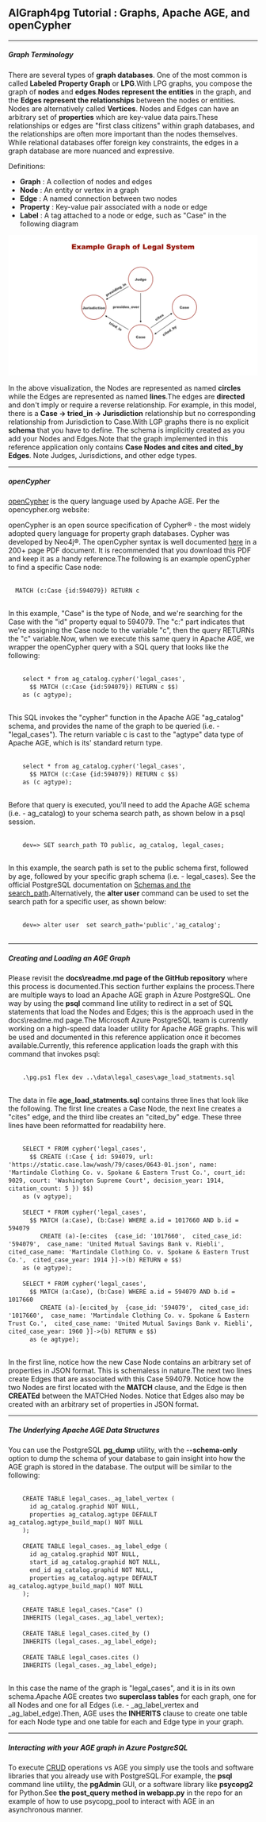 
## AIGraph4pg Tutorial : Graphs, Apache AGE, and openCypher

---

##### Graph Terminology

There are several types of **graph databases**.
One of the most common is called **Labeled Property Graph** or
**LPG**.With LPG graphs, you compose the graph of **nodes** and **edges**.**Nodes represent the entities** in the graph, and the
**Edges represent the relationships** between the nodes or entities.
Nodes are alternatively called **Vertices**.
Nodes and Edges can have an arbitrary set of **properties** which are key-value data pairs.These relationships or edges are "first class citizens" within graph databases,
and the relationships are often more important than the nodes themselves.
While relational databases offer foreign key constraints, the edges
in a graph database are more nuanced and expressive.

Definitions:

* **Graph** : A collection of nodes and edges
* **Node** : An entity or vertex in a graph
* **Edge** : A named connection between two nodes
* **Property** : Key-value pair associated with a node or edge
* **Label** : A tag attached to a node or edge, such as "Case" in the following diagram

![](img/sample-graph.png)

In the above visualization, the Nodes are represented as named **circles**
while the Edges are represented as named **lines**.The edges are **directed** and don't imply or require a
reverse relationship. For example, in this model, there is a
**Case -> tried\_in -> Jurisdiction** relationship
but no corresponding relationship from Jurisdiction to Case.With LGP graphs there is no explicit **schema** that you have to define.
The schema is implicitly created as you add your Nodes and Edges.Note that the graph implemented in this reference application only
contains **Case Nodes and cites and cited\_by Edges**.
Note Judges, Jurisdictions, and other edge types.

---

##### openCypher

[openCypher](https://opencypher.org) is the query language
used by Apache AGE.
Per the opencypher.org website:  

openCypher is an open source specification of Cypher® - the most widely adopted
query language for property graph databases. Cypher was developed by Neo4j®.
The openCypher syntax is well documented
[here](https://s3.amazonaws.com/artifacts.opencypher.org/openCypher9.pdf)
in a 200+ page PDF document. It is recommended that you download this PDF and keep it
as a handy reference.The following is an example openCypher to find a specific Case node:
```

  MATCH (c:Case {id:594079}) RETURN c
  
```
In this example, "Case" is the type of Node, and we're searching for the Case
with the "id" property equal to 594079. The "c:" part indicates that we're
assigning the Case node to the variable "c", then the query RETURNs the "c" variable.Now, when we execute this same query in Apache AGE, we wrapper the openCypher query
with a SQL query that looks like the following:
```

    select * from ag_catalog.cypher('legal_cases',
      $$ MATCH (c:Case {id:594079}) RETURN c $$)
    as (c agtype);
  
```
This SQL invokes the "cypher" function in the Apache AGE "ag\_catalog" schema,
and provides the name of the graph to be queried (i.e. - "legal\_cases").
The return variable c is cast to the "agtype" data type of Apache AGE,
which is its' standard return type.
```

    select * from ag_catalog.cypher('legal_cases',
      $$ MATCH (c:Case {id:594079}) RETURN c $$)
    as (c agtype);
  
```
Before that query is executed, you'll need to add the Apache AGE schema
(i.e. - ag\_catalog) to your schema search path, as shown below in a psql session.
```

    dev=> SET search_path TO public, ag_catalog, legal_cases;
  
```
In this example, the search path is set to the public schema first,
followed by age, followed by your specific graph schema (i.e. - legal\_cases).
See the official PostgreSQL documentation on
[Schemas and the search\_path](https://www.postgresql.org/docs/current/ddl-schemas.html).Alternatively, the **alter user** command can be used to
set the search path for a specific user, as shown below:
```

    dev=> alter user  set search_path='public','ag_catalog';
  
```

---

##### Creating and Loading an AGE Graph

Please revisit the **docs\readme.md page of the GitHub repository**
where this process is documented.This section further explains the process.There are multiple ways to load an Apache AGE graph in Azure PostgreSQL.
One way by using the **psql** command line utility to redirect
in a set of SQL statements that load the Nodes and Edges; this is the approach
used in the docs\readme.md page.The Microsoft Azure PostgreSQL team is currently working on a high-speed data loader utility
for Apache AGE graphs. This will be used and documented in this reference application
once it becomes available.Currently, this reference application loads the graph with this command that invokes psql:
```

    .\pg.ps1 flex dev ..\data\legal_cases\age_load_statments.sql
  
```
The data in file **age\_load\_statments.sql** contains three lines that
look like the following. The first line creates a Case Node, the next line creates
a "cites" edge, and the third libe creates an "cited\_by" edge. These three lines have
been reformatted for readability here.
```

    SELECT * FROM cypher('legal_cases',
      $$ CREATE (:Case { id: 594079, url: 'https://static.case.law/wash/79/cases/0643-01.json', name: 'Martindale Clothing Co. v. Spokane & Eastern Trust Co.', court_id: 9029, court: 'Washington Supreme Court', decision_year: 1914, citation_count: 5 }) $$)
    as (v agtype);
    
    SELECT * FROM cypher('legal_cases',
      $$ MATCH (a:Case), (b:Case) WHERE a.id = 1017660 AND b.id = 594079
         CREATE (a)-[e:cites  {case_id: '1017660',  cited_case_id: '594079',  case_name: 'United Mutual Savings Bank v. Riebli',  cited_case_name: 'Martindale Clothing Co. v. Spokane & Eastern Trust Co.',  cited_case_year: 1914 }]->(b) RETURN e $$)
    as (e agtype);

    SELECT * FROM cypher('legal_cases',
      $$ MATCH (a:Case), (b:Case) WHERE a.id = 594079 AND b.id = 1017660
         CREATE (a)-[e:cited_by  {case_id: '594079',  cited_case_id: '1017660',  case_name: 'Martindale Clothing Co. v. Spokane & Eastern Trust Co.',  cited_case_name: 'United Mutual Savings Bank v. Riebli',  cited_case_year: 1960 }]->(b) RETURN e $$)
      as (e agtype);
  
```
In the first line, notice how the new Case Node contains an arbitrary set of properties
in JSON format. This is schemaless in nature.The next two lines create Edges that are associated with this Case 594079.
Notice how the two Nodes are first located with the **MATCH** clause, and the Edge
is then **CREATEd** between the MATCHed Nodes. Notice that Edges also may be created
with an arbitrary set of properties in JSON format.

---

##### The Underlying Apache AGE Data Structures

You can use the PostgreSQL **pg\_dump** utility, with the **--schema-only**
option to dump the schema of your database to gain insight into how the AGE graph
is stored in the database. The output will be similar to the following:
```

    CREATE TABLE legal_cases._ag_label_vertex (
      id ag_catalog.graphid NOT NULL,
      properties ag_catalog.agtype DEFAULT ag_catalog.agtype_build_map() NOT NULL
    );

    CREATE TABLE legal_cases._ag_label_edge (
      id ag_catalog.graphid NOT NULL,
      start_id ag_catalog.graphid NOT NULL,
      end_id ag_catalog.graphid NOT NULL,
      properties ag_catalog.agtype DEFAULT ag_catalog.agtype_build_map() NOT NULL
    );

    CREATE TABLE legal_cases."Case" ()
    INHERITS (legal_cases._ag_label_vertex);

    CREATE TABLE legal_cases.cited_by ()
    INHERITS (legal_cases._ag_label_edge);

    CREATE TABLE legal_cases.cites ()
    INHERITS (legal_cases._ag_label_edge);
  
```
In this case the name of the graph is "legal\_cases", and it is in its own schema.Apache AGE creates two **superclass tables** for each graph,
one for all Nodes and one for all Edges (i.e. - \_ag\_label\_vertex and \_ag\_label\_edge).Then, AGE uses the **INHERITS** clause to create one table for each Node type
and one table for each and Edge type in your graph.

---

##### Interacting with your AGE graph in Azure PostgreSQL

To execute [CRUD](https://en.wikipedia.org/wiki/Create,_read,_update_and_delete)
operations vs AGE you simply use the tools and software libraries that you already use with PostgreSQL.For example, the **psql** command line utility, the **pgAdmin** GUI,
or a software library like **psycopg2** for Python.See **the post\_query method in webapp.py** in the repo for an example of how
to use psycopg\_pool to interact with AGE in an asynchronous manner.

